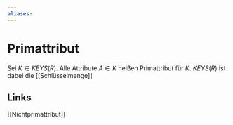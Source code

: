 ```yaml
---
aliases: 
---
```

# Primattribut 
Sei $K \in KEYS(R)$. Alle Attribute $A \in K$ heißen Primattribut für $K$. 
$KEYS(R)$ ist dabei die [[Schlüsselmenge]]

## Links
[[Nichtprimattribut]]